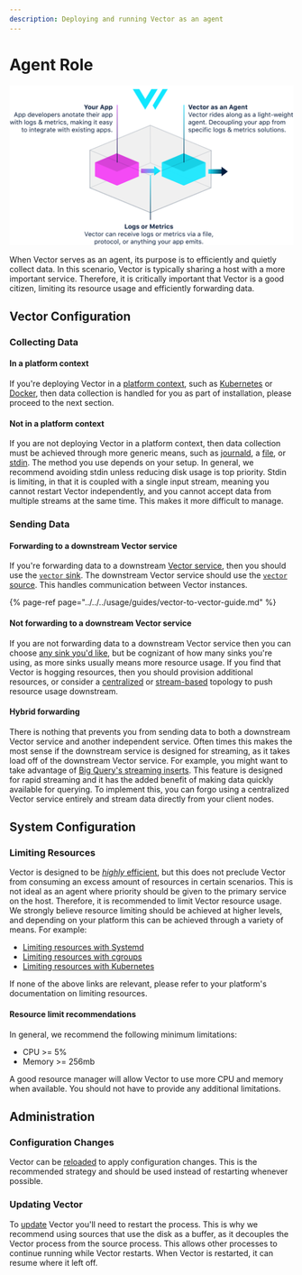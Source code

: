 ```yaml
---
description: Deploying and running Vector as an agent
---
```


# Agent Role

![](../../../.gitbook/assets/agent.svg)

When Vector serves as an agent, its purpose is to efficiently and quietly collect data. In this scenario, Vector is typically sharing a host with a more important service. Therefore, it is critically important that Vector is a good citizen, limiting its resource usage and efficiently forwarding data.

## Vector Configuration

### Collecting Data

#### In a platform context

If you're deploying Vector in a [platform context](../../installation/platforms/), such as [Kubernetes](../../installation/platforms/kubernetes.md) or [Docker](../../installation/platforms/docker.md), then data collection is handled for you as part of installation, please proceed to the next section.

#### Not in a platform context

If you are not deploying Vector in a platform context, then data collection must be achieved through more generic means, such as [journald](), a [file](../../../usage/configuration/sources/file.md), or [stdin](../../../usage/configuration/sources/stdin.md). The method you use depends on your setup. In general, we recommend avoiding stdin unless reducing disk usage is top priority. Stdin is limiting, in that it is coupled with a single input stream, meaning you cannot restart Vector independently, and you cannot accept data from multiple streams at the same time. This makes it more difficult to manage.

### Sending Data

#### Forwarding to a downstream Vector service

If you're forwarding data to a downstream [Vector service](service.md), then you should use the [`vector` sink](../../../usage/configuration/sinks/vector.md). The downstream Vector service should use the [`vector` source](../../../usage/configuration/sources/vector.md). This handles communication between Vector instances.

{% page-ref page="../../../usage/guides/vector-to-vector-guide.md" %}

#### Not forwarding to a downstream Vector service

If you are not forwarding data to a downstream Vector service then you can choose [any sink you'd like](../../../usage/configuration/sinks/), but be cognizant of how many sinks you're using, as more sinks usually means more resource usage. If you find that Vector is hogging resources, then you should provision additional resources, or consider a [centralized](../topologies.md#centralized) or [stream-based](../topologies.md#stream-based) topology to push resource usage downstream.

#### Hybrid forwarding

There is nothing that prevents you from sending data to both a downstream Vector service and another independent service. Often times this makes the most sense if the downstream service is designed for streaming, as it takes load off of the downstream Vector service. For example, you might want to take advantage of [Big Query's streaming inserts](https://cloud.google.com/bigquery/streaming-data-into-bigquery). This feature is designed for rapid streaming and it has the added benefit of making data quickly available for querying. To implement this, you can forgo using a centralized Vector service entirely and stream data directly from your client nodes.

## System Configuration

### Limiting Resources

Vector is designed to be [_highly_ efficient](../../../performance.md), but this does not preclude Vector from consuming an excess amount of resources in certain scenarios. This is not ideal as an agent where priority should be given to the primary service on the host. Therefore, it is recommended to limit Vector resource usage. We strongly believe resource limiting should be achieved at higher levels, and depending on your platform this can be achieved through a variety of means. For example:

* [Limiting resources with Systemd](https://www.freedesktop.org/software/systemd/man/systemd.resource-control.html)
* [Limiting resources with cgroups](https://the.binbashtheory.com/control-resources-cgroups/)
* [Limiting resources with Kubernetes](https://kubernetes.io/docs/tasks/configure-pod-container/assign-cpu-resource/)

If none of the above links are relevant, please refer to your platform's documentation on limiting resources.

#### Resource limit recommendations

In general, we recommend the following  minimum limitations:

* CPU &gt;= 5%
* Memory &gt;= 256mb

A good resource manager will allow Vector to use more CPU and memory when available. You should not have to provide any additional limitations.

## Administration

### Configuration Changes

Vector can be [reloaded](../../../usage/administration/reloading.md) to apply configuration changes. This is the recommended strategy and should be used instead of restarting whenever possible.

### Updating Vector

To [update](../../../usage/administration/updating.md) Vector you'll need to restart the process. This is why we recommend using sources that use the disk as a buffer, as it decouples the Vector process from the source process. This allows other processes to continue running while Vector restarts. When Vector is restarted, it can resume where it left off.

